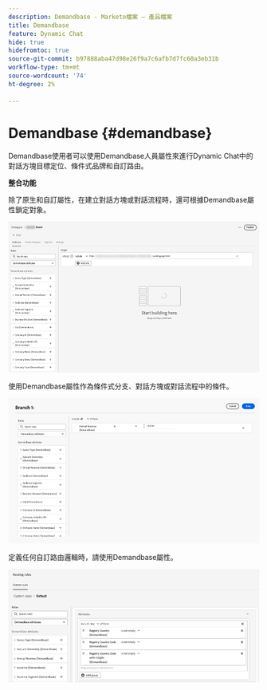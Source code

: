 ```yaml
---
description: Demandbase - Marketo檔案 — 產品檔案
title: Demandbase
feature: Dynamic Chat
hide: true
hidefromtoc: true
source-git-commit: b97888aba47d98e26f9a7c6afb7d7fc60a3eb31b
workflow-type: tm+mt
source-wordcount: '74'
ht-degree: 2%

---
```


# Demandbase {#demandbase}

Demandbase使用者可以使用Demandbase人員屬性來進行Dynamic Chat中的對話方塊目標定位、條件式品牌和自訂路由。

**整合功能**

除了原生和自訂屬性，在建立對話方塊或對話流程時，還可根據Demandbase屬性鎖定對象。

![](assets/demandbase-1.png)

使用Demandbase屬性作為條件式分支、對話方塊或對話流程中的條件。

![](assets/demandbase-2.png)

定義任何自訂路由邏輯時，請使用Demandbase屬性。

![](assets/demandbase-3.png)
